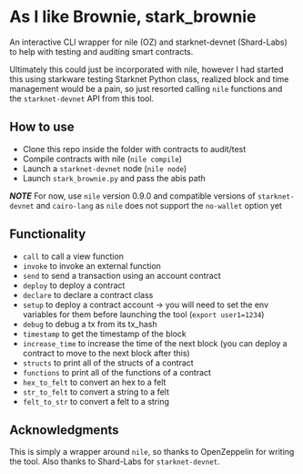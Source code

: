 # As I like Brownie, stark_brownie 

An interactive CLI wrapper for nile (OZ) and starknet-devnet (Shard-Labs) to help with testing and auditing smart contracts. 

Ultimately this could just be incorporated with nile, however I had started this using starkware testing Starknet Python class, realized 
block and time management would be a pain, so just resorted calling `nile` functions and the `starknet-devnet` API from this tool. 

## How to use 

* Clone this repo inside the folder with contracts to audit/test
* Compile contracts with nile (`nile compile`)
* Launch a `starknet-devnet` node (`nile node`) 
* Launch `stark_brownie.py` and pass the abis path 

***NOTE*** For now, use `nile` version 0.9.0 and compatible versions of `starknet-devnet` and `cairo-lang` as `nile` does not support the `no-wallet` option yet

## Functionality 

* `call` to call a view function 
* `invoke` to invoke an external function 
* `send` to send a transaction using an account contract 
* `deploy` to deploy a contract
* `declare` to declare a contract class
* `setup` to deploy a contract account -> you will need to set the env variables for them before launching the tool (`export user1=1234`)
* `debug` to debug a tx from its tx_hash 
* `timestamp` to get the timestamp of the block 
* `increase_time` to increase the time of the next block (you can deploy a contract to move to the next block after this)
* `structs` to print all of the structs of a contract 
* `functions` to print all of the functions of a contract
* `hex_to_felt` to convert an hex to a felt
* `str_to_felt` to convert a string to a felt 
* `felt_to_str` to convert a felt to a string 

## Acknowledgments 

This is simply a wrapper around `nile`, so thanks to OpenZeppelin for writing the tool.
Also thanks to Shard-Labs for `starknet-devnet`.
